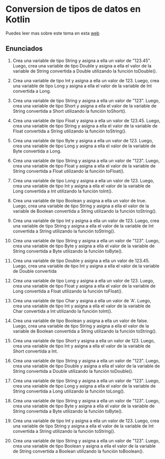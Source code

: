 # Conversion de tipos de datos en Kotlin

Puedes leer mas sobre este tema en esta [web](https://www.develou.com/conversion-de-tipos-en-kotlin/)

## Enunciados

1. Crea una variable de tipo String y asigna a ella un valor de "123.45". Luego, crea una variable de tipo Double y asigna a ella el valor de la variable de String convertida a Double utilizando la función toDouble().

2. Crea una variable de tipo Int y asigna a ella un valor de 123. Luego, crea una variable de tipo Long y asigna a ella el valor de la variable de Int convertida a Long.

3. Crea una variable de tipo String y asigna a ella un valor de "123". Luego, crea una variable de tipo Short y asigna a ella el valor de la variable de String convertida a Short utilizando la función toShort().

4. Crea una variable de tipo Float y asigna a ella un valor de 123.45. Luego, crea una variable de tipo String y asigna a ella el valor de la variable de Float convertida a String utilizando la función toString().

5. Crea una variable de tipo Byte y asigna a ella un valor de 123. Luego, crea una variable de tipo Long y asigna a ella el valor de la variable de Byte convertida a Long.

6. Crea una variable de tipo String y asigna a ella un valor de "123". Luego, crea una variable de tipo Float y asigna a ella el valor de la variable de String convertida a Float utilizando la función toFloat().

1. Crea una variable de tipo Long y asigna a ella un valor de 123. Luego, crea una variable de tipo Int y asigna a ella el valor de la variable de Long convertida a Int utilizando la función toInt().
1. Crea una variable de tipo Boolean y asigna a ella un valor de true. Luego, crea una variable de tipo String y asigna a ella el valor de la variable de Boolean convertida a String utilizando la función toString().
1. Crea una variable de tipo Int y asigna a ella un valor de 123. Luego, crea una variable de tipo String y asigna a ella el valor de la variable de Int convertida a String utilizando la función toString().
1. Crea una variable de tipo String y asigna a ella un valor de "123". Luego, crea una variable de tipo Byte y asigna a ella el valor de la variable de String convertida a Byte utilizando la función toByte().
1. Crea una variable de tipo Double y asigna a ella un valor de 123.45. Luego, crea una variable de tipo Int y asigna a ella el valor de la variable de Double convertida

1. Crea una variable de tipo Long y asigna a ella un valor de 123. Luego, crea una variable de tipo Float y asigna a ella el valor de la variable de Long convertida a Float utilizando la función toFloat().

1. Crea una variable de tipo Char y asigna a ella un valor de 'A'. Luego, crea una variable de tipo Int y asigna a ella el valor de la variable de Char convertida a Int utilizando la función toInt().

1. Crea una variable de tipo Boolean y asigna a ella un valor de false. Luego, crea una variable de tipo String y asigna a ella el valor de la variable de Boolean convertida a String utilizando la función toString().

1. Crea una variable de tipo Short y asigna a ella un valor de 123. Luego, crea una variable de tipo Int y asigna a ella el valor de la variable de Short convertida a Int.

1. Crea una variable de tipo String y asigna a ella un valor de "123". Luego, crea una variable de tipo Double y asigna a ella el valor de la variable de String convertida a Double utilizando la función toDouble().

1. Crea una variable de tipo String y asigna a ella un valor de "123". Luego, crea una variable de tipo Long y asigna a ella el valor de la variable de String convertida a Long utilizando la función toLong().

1. Crea una variable de tipo String y asigna a ella un valor de "123". Luego, crea una variable de tipo Byte y asigna a ella el valor de la variable de String convertida a Byte utilizando la función toByte().

1. Crea una variable de tipo Int y asigna a ella un valor de 123. Luego, crea una variable de tipo String y asigna a ella el valor de la variable de Int convertida a String utilizando la función toString().

1. Crea una variable de tipo String y asigna a ella un valor de "123". Luego, crea una variable de tipo Boolean y asigna a ella el valor de la variable de String convertida a Boolean utilizando la función toBoolean().

